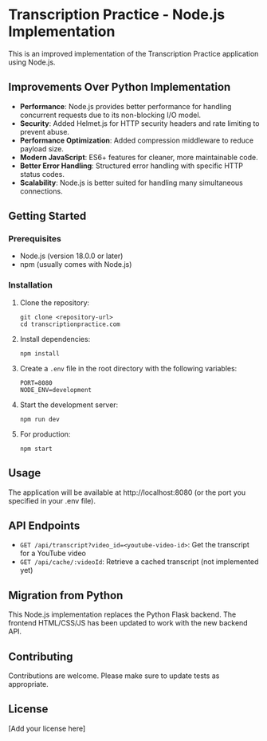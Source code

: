 # Transcription Practice - Node.js Implementation

This is an improved implementation of the Transcription Practice application using Node.js.

## Improvements Over Python Implementation

- **Performance**: Node.js provides better performance for handling concurrent requests due to its non-blocking I/O model.
- **Security**: Added Helmet.js for HTTP security headers and rate limiting to prevent abuse.
- **Performance Optimization**: Added compression middleware to reduce payload size.
- **Modern JavaScript**: ES6+ features for cleaner, more maintainable code.
- **Better Error Handling**: Structured error handling with specific HTTP status codes.
- **Scalability**: Node.js is better suited for handling many simultaneous connections.

## Getting Started

### Prerequisites

- Node.js (version 18.0.0 or later)
- npm (usually comes with Node.js)

### Installation

1. Clone the repository:
   ```
   git clone <repository-url>
   cd transcriptionpractice.com
   ```

2. Install dependencies:
   ```
   npm install
   ```

3. Create a `.env` file in the root directory with the following variables:
   ```
   PORT=8080
   NODE_ENV=development
   ```

4. Start the development server:
   ```
   npm run dev
   ```

5. For production:
   ```
   npm start
   ```

## Usage

The application will be available at http://localhost:8080 (or the port you specified in your .env file).

## API Endpoints

- `GET /api/transcript?video_id=<youtube-video-id>`: Get the transcript for a YouTube video
- `GET /api/cache/:videoId`: Retrieve a cached transcript (not implemented yet)

## Migration from Python

This Node.js implementation replaces the Python Flask backend. The frontend HTML/CSS/JS has been updated to work with the new backend API.

## Contributing

Contributions are welcome. Please make sure to update tests as appropriate.

## License

[Add your license here] 